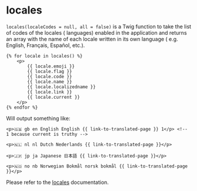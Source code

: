 # locales

`locales(localeCodes = null, all = false)` is a Twig function to take the list of codes of the locales (
languages) enabled in the application and returns an array with the name of each locale written in its own language (
e.g. English, Français, Español, etc.).

```twig
{% for locale in locales() %}
    <p>
        {{ locale.emoji }}
        {{ locale.flag }}
        {{ locale.code }}
        {{ locale.name }}
        {{ locale.localizedname }}
        {{ locale.link }}
        {{ locale.current }}
    </p>
{% endfor %}
```

Will output something like:

```twig
<p>🇬🇧 gb en English English {{ link-to-translated-page }} 1</p> <!-- 1 because current is truthy -->

<p>🇳🇱 nl nl Dutch Nederlands {{ link-to-translated-page }}</p>

<p>🇯🇵 jp ja Japanese 日本語 {{ link-to-translated-page }}</p>

<p>🇳🇴 no nb Norwegian Bokmål norsk bokmål {{ link-to-translated-page }}</p>
```

Please refer to the [locales](/5.0/localization/locales) documentation.

